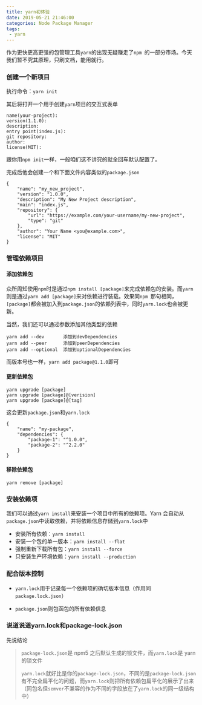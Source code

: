 ```yaml
---
title: yarn初体验
date: 2019-05-21 21:46:00
categories: Node Package Manager
tags:
 - yarn
---
```


作为更快更高更强的包管理工具`yarn`的出现无疑赚走了`npm `的一部分市场。今天我们暂不究其原理，只刷文档，能用就行。

<!--more-->

### 创建一个新项目

执行命令：`yarn init`

其后将打开一个用于创建`yarn`项目的交互式表单

```
name(your-project):
version(1.1.0):
description:
entry point(index.js):
git repository:
author:
license(MIT):
```

跟你用`npm init`一样，一般咱们这不讲究的就全回车默认配置了。

完成后他会创建一个和下面文件内容类似的`package.json`

```
{
	"name": "my_new_project",
	"version": "1.0.0",
	"description": "My New Project description",
	"main": "index.js",
	"repository": {
		"url": "https://example.com/your-username/my-new-project",
		"type": "git"
	},
	"author": "Your Name <you@example.com>",
	"license": "MIT"
}
```

### 管理依赖项目

#### 添加依赖包

众所周知使用`npm`时是通过`npm install [package]`来完成依赖包的安装。而`yarn`则是通过`yarn add [package]`来对依赖进行装载。效果同`npm `那句相同，`[package]`都会被加入到`package.json`的依赖列表中，同时`yarn.lock`也会被更新。



当然，我们还可以通过参数添加其他类型的依赖

```
yarn add --dev       添加到devDependencies
yarn add --peer      添加到peerDependencies
yarn add --optional  添加到optionalDependencies
```

而版本号也一样，`yarn add package@1.1.0`即可

#### 更新依赖包

```
yarn upgrade [package]
yarn upgrade [package]@[verision]
yarn upgrade [package]@[tag]
```

这会更新`package.json`和`yarn.lock`

```
{
	"name": "my-package",
	"dependencies": {
		"package-1": "^1.0.0",
		"package-2": "^2.2.0"
	}
}
```

#### 移除依赖包

```
yarn remove [package]
```

### 安装依赖项

我们可以通过`yarn install`来安装一个项目中所有的依赖项。Yarn 会自动从`package.json`中读取依赖，并将依赖信息存储到`yarn.lock`中

- 安装所有依赖：`yarn install`
- 安装一个包的单一版本：`yarn install --flat`
- 强制重新下载所有包：`yarn install --force`
- 只安装生产环境依赖：`yarn install --production`

### 配合版本控制

- `yarn.lock`用于记录每一个依赖项的确切版本信息（作用同`package.lock.json`）

- `package.json`则包函包的所有依赖信息

### 说道说道yarn.lock和package-lock.json

先说结论

>`package-lock.json`是 npm5 之后默认生成的锁文件，而`yarn.lock`是 yarn 的锁文件
>
>`yarn.lock`就好比是你的`package-lock.json`，不同的是`package-lock.json`有不完全扁平化的问题，而`yarn.lock`则把所有依赖包扁平化的展示了出来（同包名但`semver`不兼容的作为不同的字段放在了`yarn.lock`的同一级结构中）













